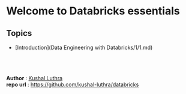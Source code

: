# Welcome to Databricks essentials


## Topics
- [Introduction](Data Engineering with Databricks/1/1.md)

<br><br><br>
**Author** : [Kushal Luthra](aboutme.md) <br>
**repo url** : https://github.com/kushal-luthra/databricks